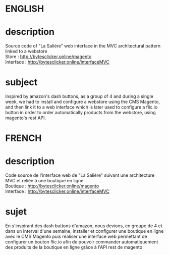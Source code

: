 # ENGLISH

  # description

Source code of "La Salière" web interface in the MVC architectural pattern linked to a webstore  
Store : http://bytesclicker.online/magento  
Interface : http://bytesclicker.online/interfaceMVC

  # subject 
  
Inspired by amazon's dash buttons, as a group of 4 and during a single week, we had to install and configure a webstore using the CMS Magento, and then link it to a web interface which is later used to configure a flic.io button in order to order automatically products from the webstore, using magento's rest API.
  
# FRENCH

   # description

Code source de l'interface web de "La Salière" suivant une architecture MVC et reliée à une boutique en ligne   
Boutique : http://bytesclicker.online/magento  
Interface : http://bytesclicker.online/interfaceMVC  

  # sujet
  
En s'inspirant des dash buttons d'amazon, nous devions, en groupe de 4 et dans un interval d'une semaine, installer et configurer une boutique en ligne avec le CMS Magento puis réaliser une interface web permettant de configurer un bouton flic.io afin de pouvoir commander automatiquement des produits de la boutique en ligne grâce à l'API rest de magento

